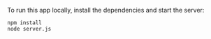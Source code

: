 To run this app locally, install the dependencies and start the server:

```
npm install
node server.js
```
